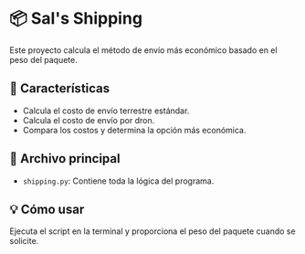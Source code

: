 # 📦 Sal's Shipping

Este proyecto calcula el método de envío más económico basado en el peso del paquete.

## 🚀 Características

- Calcula el costo de envío terrestre estándar.
- Calcula el costo de envío por dron.
- Compara los costos y determina la opción más económica.

## 📄 Archivo principal

- `shipping.py`: Contiene toda la lógica del programa.

## 💡 Cómo usar

Ejecuta el script en la terminal y proporciona el peso del paquete cuando se solicite.